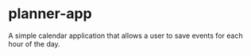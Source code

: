 # planner-app
A simple calendar application that allows a user to save events for each hour of the day.
